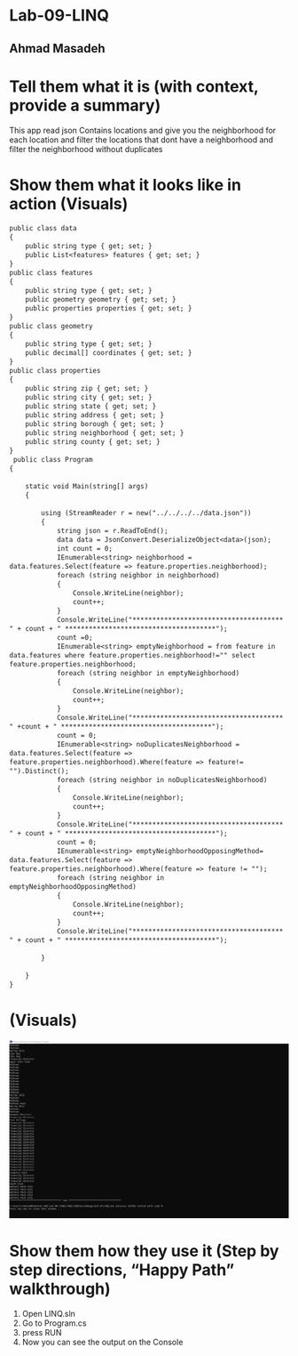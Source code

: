 # Lab-09-LINQ
## Ahmad Masadeh 


# Tell them what it is (with context, provide a summary)
This app read json Contains locations and give you the neighborhood for each location and filter the locations that dont have a neighborhood and filter the neighborhood without duplicates 
#  Show them what it looks like in action (Visuals)

    public class data
    {
        public string type { get; set; }
        public List<features> features { get; set; }
    }
    public class features
    {
        public string type { get; set; }
        public geometry geometry { get; set; }
        public properties properties { get; set; }
    } 
    public class geometry
    {
        public string type { get; set; }
        public decimal[] coordinates { get; set; }
    }
    public class properties
    {
        public string zip { get; set; }
        public string city { get; set; }
        public string state { get; set; }
        public string address { get; set; }
        public string borough { get; set; }
        public string neighborhood { get; set; }
        public string county { get; set; }
    }
     public class Program
    {

        static void Main(string[] args)
        {

            using (StreamReader r = new("../../../../data.json")) 
            {
                string json = r.ReadToEnd();
                data data = JsonConvert.DeserializeObject<data>(json);
                int count = 0;
                IEnumerable<string> neighborhood = data.features.Select(feature => feature.properties.neighborhood);
                foreach (string neighbor in neighborhood)
                {
                    Console.WriteLine(neighbor);
                    count++;
                }
                Console.WriteLine("************************************** " + count + " **************************************");
                count =0;
                IEnumerable<string> emptyNeighborhood = from feature in data.features where feature.properties.neighborhood!="" select feature.properties.neighborhood;
                foreach (string neighbor in emptyNeighborhood)
                {
                    Console.WriteLine(neighbor);
                    count++;
                }
                Console.WriteLine("************************************** " +count + " **************************************");
                count = 0;
                IEnumerable<string> noDuplicatesNeighborhood = data.features.Select(feature => feature.properties.neighborhood).Where(feature => feature!= "").Distinct();
                foreach (string neighbor in noDuplicatesNeighborhood)
                {
                    Console.WriteLine(neighbor);
                    count++;
                }
                Console.WriteLine("************************************** " + count + " **************************************");
                count = 0;
                IEnumerable<string> emptyNeighborhoodOpposingMethod= data.features.Select(feature => feature.properties.neighborhood).Where(feature => feature != "");
                foreach (string neighbor in emptyNeighborhoodOpposingMethod)
                {
                    Console.WriteLine(neighbor);
                    count++;
                }
                Console.WriteLine("************************************** " + count + " **************************************");

            }
            
        }
    }
# (Visuals)

![Visuals](./Console.png)



# Show them how they use it (Step by step directions, “Happy Path” walkthrough)

1. Open LINQ.sln 
2. Go to Program.cs
3. press RUN
4. Now you can see the output on the Console



